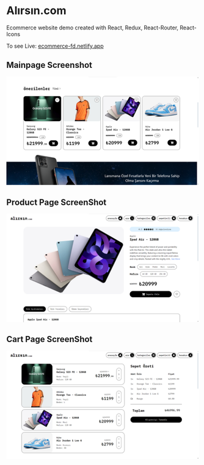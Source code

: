 # Alırsın.com

Ecommerce website demo created with React, Redux, React-Router, React-Icons

To see Live: [ecommerce-fd.netlify.app](https://ecommerce-fd.netlify.app)

## Mainpage Screenshot
![desktop ss](ss.png)

## Product Page ScreenShot
![cart ss](ss-product.png)

## Cart Page ScreenShot
![cart ss](ss-cart.png)